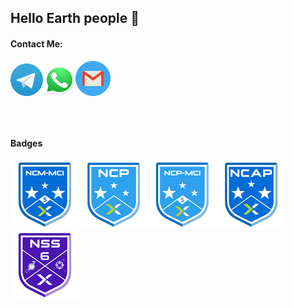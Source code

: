<h2>Hello Earth people 👋 </h2>

<!--
**ennis-ibarra/ennis-ibarra** is a ✨ _special_ ✨ repository because its `README.md` (this file) appears on your GitHub profile.

Here are some ideas to get you started:

- 🔭 I’m currently working on ...
- 🌱 I’m currently learning ...
- 👯 I’m looking to collaborate on ...
- 🤔 I’m looking for help with ...
- 💬 Ask me about ...
- 📫 How to reach me: ...
- 😄 Pronouns: ...
- ⚡ Fun fact: ...
-->

<h4><b>Contact Me:</B></h4>

<table>
<tr> 
  <a href="https://t.me/ennisibarra"><img src="https://raw.githubusercontent.com/ennis-ibarra/ennis-ibarra/main/telegram01.png"></img></a>
</tr>
<tr> 
  <a href="https://web.whatsapp.com/ennisibarra"><img src="https://raw.githubusercontent.com/ennis-ibarra/ennis-ibarra/main/whats01.png"></img></a>
</tr>
<tr> 
  <a href="mailto://ennis.ibarra@gmail.com"><img src="https://raw.githubusercontent.com/ennis-ibarra/ennis-ibarra/main/mail03.png"></img></a>
</tr>
</table>

<br>

<h4><b>Badges</B></h4>

<table>
<tr>
 <a href="https://www.credly.com/badges/1f6bc8ee-2039-4ad1-b0c6-850257053c33/public_url"><img src="https://raw.githubusercontent.com/ennis-ibarra/ennis-ibarra/main/NCM_MCI.png"></img></a>
</tr>
<tr>
 <a href="https://www.credly.com/badges/b453883c-93d1-4b06-94fb-ee1fcbd5ee1b/public_url"><img src="https://raw.githubusercontent.com/ennis-ibarra/ennis-ibarra/main/NCPa.png"></img></a> 
</tr>
<tr>
 <a href="https://www.credly.com/badges/3cc95615-d4d4-4f7c-80b0-a0078ce7686f/public_url"><img src="https://raw.githubusercontent.com/ennis-ibarra/ennis-ibarra/main/NCP_MCI.png"></img></a>
</tr>
<tr>
 <a href="https://www.credly.com/badges/98d2fd66-897e-4dc5-ae6d-12317cad4f68/public_url"><img src="https://raw.githubusercontent.com/ennis-ibarra/ennis-ibarra/main/NCAP_5.png"></img></a> 
</tr>
<tr>
 <a href="https://www.credly.com/badges/c4ed398d-8bd4-4721-a1ce-21e92f119978/public_url"><img src="https://raw.githubusercontent.com/ennis-ibarra/ennis-ibarra/main/NSS.png"></img></a> 
</tr>
</table>



